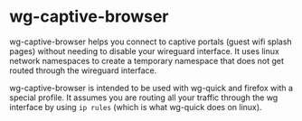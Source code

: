 wg-captive-browser
==

wg-captive-browser helps you connect to captive portals (guest wifi splash pages) without needing to disable your wireguard interface. It uses linux network namespaces to create a temporary namespace that does not get routed through the wireguard interface.

wg-captive-browser is intended to be used with wg-quick and firefox with a special profile. It assumes you are routing all your traffic through the wg interface by using `ip rules` (which is what wg-quick does on linux).
